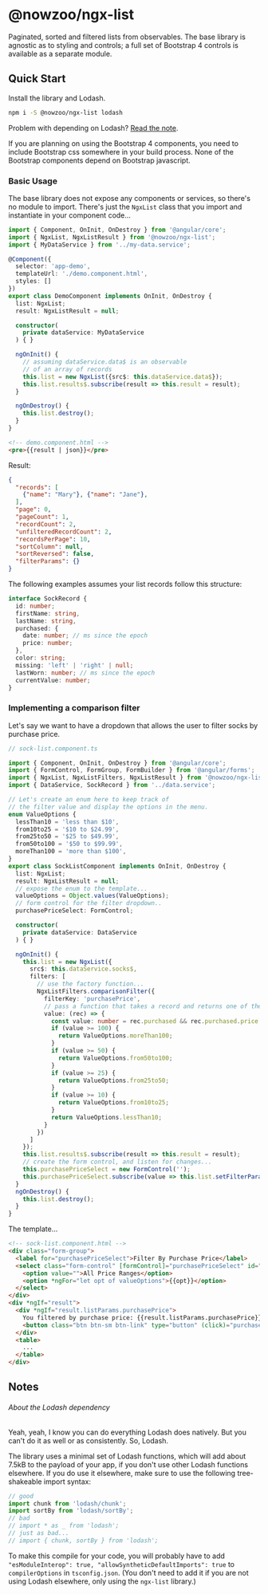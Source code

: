 # @nowzoo/ngx-list

Paginated, sorted and filtered lists from observables. The base library is agnostic as to styling and controls; a full set of Bootstrap 4 controls is available as a separate module.



## Quick Start

Install the library and Lodash.
```bash
npm i -S @nowzoo/ngx-list lodash
```

Problem with depending on Lodash? [Read the note](#about-the-lodash-dependency).

If you are planning on using the Bootstrap 4 components, you need to include Bootstrap css somewhere in your build process. None of the Bootstrap components depend on Bootstrap javascript.

### Basic Usage

The base library does not expose any components or services, so there's no module to import. There's just the `NgxList` class that you import and instantiate in your component code...

```ts
import { Component, OnInit, OnDestroy } from '@angular/core';
import { NgxList, NgxListResult } from '@nowzoo/ngx-list';
import { MyDataService } from '../my-data.service';

@Component({
  selector: 'app-demo',
  templateUrl: './demo.component.html',
  styles: []
})
export class DemoComponent implements OnInit, OnDestroy {
  list: NgxList;
  result: NgxListResult = null;

  constructor(
    private dataService: MyDataService
  ) { }

  ngOnInit() {
    // assuming dataService.data$ is an observable
    // of an array of records
    this.list = new NgxList({src$: this.dataService.data$});
    this.list.results$.subscribe(result => this.result = result);
  }

  ngOnDestroy() {
    this.list.destroy();
  }
}
```
```html
<!-- demo.component.html -->
<pre>{{result | json}}</pre>
```
Result:
```json
{
  "records": [
    {"name": "Mary"}, {"name": "Jane"},
  ],
  "page": 0,
  "pageCount": 1,
  "recordCount": 2,
  "unfilteredRecordCount": 2,
  "recordsPerPage": 10,
  "sortColumn": null,
  "sortReversed": false,
  "filterParams": {}
}
```

The following examples assumes your list records follow this structure:
```ts
interface SockRecord {
  id: number;
  firstName: string,
  lastName: string,
  purchased: {
    date: number; // ms since the epoch
    price: number;
  },
  color: string;
  missing: 'left' | 'right' | null;
  lastWorn: number; // ms since the epoch
  currentValue: number;
}
```

### Implementing a comparison filter
Let's say we want to have a dropdown that allows the user to filter socks by purchase price.
```ts
// sock-list.component.ts

import { Component, OnInit, OnDestroy } from '@angular/core';
import { FormControl, FormGroup, FormBuilder } from '@angular/forms';
import { NgxList, NgxListFilters, NgxListResult } from '@nowzoo/ngx-list';
import { DataService, SockRecord } from '../data.service';

// Let's create an enum here to keep track of
// the filter value and display the options in the menu.
enum ValueOptions {
  lessThan10 = 'less than $10',
  from10to25 = '$10 to $24.99',
  from25to50 = '$25 to $49.99',
  from50to100 = '$50 to $99.99',
  moreThan100 = 'more than $100',
}
export class SockListComponent implements OnInit, OnDestroy {
  list: NgxList;
  result: NgxListResult = null;
  // expose the enum to the template...
  valueOptions = Object.values(ValueOptions);
  // form control for the filter dropdown..
  purchasePriceSelect: FormControl;

  constructor(
    private dataService: DataService
  ) { }

  ngOnInit() {
    this.list = new NgxList({
      src$: this.dataService.socks$,
      filters: [
        // use the factory function...
        NgxListFilters.comparisonFilter({
          filterKey: 'purchasePrice',
          // pass a function that takes a record and returns one of the options...
          value: (rec) => {
            const value: number = rec.purchased && rec.purchased.price ? rec.purchased.price : 0;
            if (value >= 100) {
              return ValueOptions.moreThan100;
            }
            if (value >= 50) {
              return ValueOptions.from50to100;
            }
            if (value >= 25) {
              return ValueOptions.from25to50;
            }
            if (value >= 10) {
              return ValueOptions.from10to25;
            }
            return ValueOptions.lessThan10;
          }
        })
      ]
    });
    this.list.results$.subscribe(result => this.result = result);
    // create the form control, and listen for changes...
    this.purchasePriceSelect = new FormControl('');
    this.purchasePriceSelect.subscribe(value => this.list.setFilterParam('purchasePrice', value));
  }
  ngOnDestroy() {
    this.list.destroy();
  }
}
```
The template...
```html
<!-- sock-list.component.html -->
<div class="form-group">
  <label for="purchasePriceSelect">Filter By Purchase Price</label>
  <select class="form-control" [formControl]="purchasePriceSelect" id="purchasePriceSelect">
    <option value="">All Price Ranges</option>
    <option *ngFor="let opt of valueOptions">{{opt}}</option>
  </select>
</div>
<div *ngIf="result">
  <div *ngIf="result.listParams.purchasePrice">
    You filtered by purchase price: {{result.listParams.purchasePrice}}.
    <button class="btn btn-sm btn-link" type="button" (click)="purchasePriceSelect.setValue('')">Clear</button>
  </div>
  <table>
    ...
  </table>
</div>
```




## Notes

###### About the Lodash dependency
Yeah, yeah, I know you can do everything Lodash does natively. But you can't do it as well or as consistently. So, Lodash.

The library uses a minimal set of Lodash functions, which will add about 7.5kB to the payload of your app, if you don't use other Lodash functions elsewhere. If you do use it elsewhere, make sure to use the following tree-shakeable import syntax:

```ts
// good
import chunk from 'lodash/chunk';
import sortBy from 'lodash/sortBy';
// bad
// import * as _ from 'lodash';
// just as bad...
// import { chunk, sortBy } from 'lodash';
```

To make this compile for your code, you will probably have to add `"esModuleInterop": true, "allowSyntheticDefaultImports": true`  to `compilerOptions` in `tsconfig.json`. (You don't need to add it if you are not using Lodash elsewhere, only using the `ngx-list` library.)
